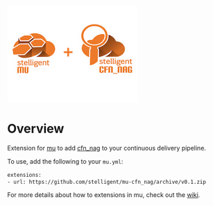 ![mu-cfn_nag](logo.png)

# Overview

Extension for [mu](https://github.com/stelligent/mu) to add [cfn_nag](https://github.com/stelligent/cfn_nag) to your continuous delivery pipeline.

To use, add the following to your `mu.yml`:

```
extensions:
- url: https://github.com/stelligent/mu-cfn_nag/archive/v0.1.zip
```

For more details about how to extensions in mu, check out the [wiki](https://github.com/stelligent/mu/wiki/Custom-CloudFormation#extensions).
